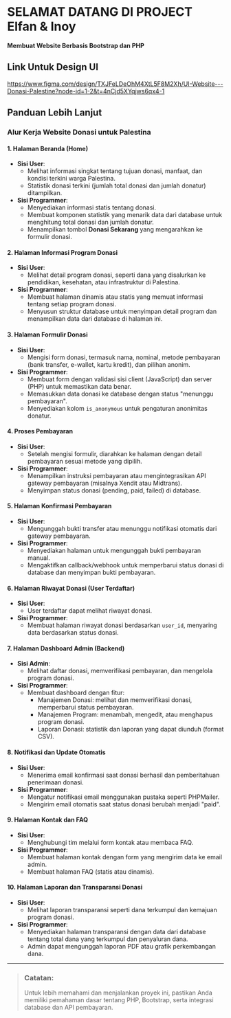 # SELAMAT DATANG DI PROJECT Elfan & Inoy
**Membuat Website Berbasis Bootstrap dan PHP**

## Link Untuk Design UI
https://www.figma.com/design/TXJFeLDeOhM4XtL5F8M2Xh/UI-Website---Donasi-Palestine?node-id=1-2&t=4nCjd5XYqjws6qx4-1

## Panduan Lebih Lanjut

### Alur Kerja Website Donasi untuk Palestina

#### 1. Halaman Beranda (Home)
- **Sisi User**: 
  - Melihat informasi singkat tentang tujuan donasi, manfaat, dan kondisi terkini warga Palestina.
  - Statistik donasi terkini (jumlah total donasi dan jumlah donatur) ditampilkan.
- **Sisi Programmer**:
  - Menyediakan informasi statis tentang donasi.
  - Membuat komponen statistik yang menarik data dari database untuk menghitung total donasi dan jumlah donatur.
  - Menampilkan tombol **Donasi Sekarang** yang mengarahkan ke formulir donasi.

#### 2. Halaman Informasi Program Donasi
- **Sisi User**: 
  - Melihat detail program donasi, seperti dana yang disalurkan ke pendidikan, kesehatan, atau infrastruktur di Palestina.
- **Sisi Programmer**:
  - Membuat halaman dinamis atau statis yang memuat informasi tentang setiap program donasi.
  - Menyusun struktur database untuk menyimpan detail program dan menampilkan data dari database di halaman ini.

#### 3. Halaman Formulir Donasi
- **Sisi User**: 
  - Mengisi form donasi, termasuk nama, nominal, metode pembayaran (bank transfer, e-wallet, kartu kredit), dan pilihan anonim.
- **Sisi Programmer**:
  - Membuat form dengan validasi sisi client (JavaScript) dan server (PHP) untuk memastikan data benar.
  - Memasukkan data donasi ke database dengan status "menunggu pembayaran".
  - Menyediakan kolom `is_anonymous` untuk pengaturan anonimitas donatur.

#### 4. Proses Pembayaran
- **Sisi User**: 
  - Setelah mengisi formulir, diarahkan ke halaman dengan detail pembayaran sesuai metode yang dipilih.
- **Sisi Programmer**:
  - Menampilkan instruksi pembayaran atau mengintegrasikan API gateway pembayaran (misalnya Xendit atau Midtrans).
  - Menyimpan status donasi (pending, paid, failed) di database.

#### 5. Halaman Konfirmasi Pembayaran
- **Sisi User**: 
  - Mengunggah bukti transfer atau menunggu notifikasi otomatis dari gateway pembayaran.
- **Sisi Programmer**:
  - Menyediakan halaman untuk mengunggah bukti pembayaran manual.
  - Mengaktifkan callback/webhook untuk memperbarui status donasi di database dan menyimpan bukti pembayaran.

#### 6. Halaman Riwayat Donasi (User Terdaftar)
- **Sisi User**: 
  - User terdaftar dapat melihat riwayat donasi.
- **Sisi Programmer**:
  - Membuat halaman riwayat donasi berdasarkan `user_id`, menyaring data berdasarkan status donasi.

#### 7. Halaman Dashboard Admin (Backend)
- **Sisi Admin**: 
  - Melihat daftar donasi, memverifikasi pembayaran, dan mengelola program donasi.
- **Sisi Programmer**:
  - Membuat dashboard dengan fitur:
    - Manajemen Donasi: melihat dan memverifikasi donasi, memperbarui status pembayaran.
    - Manajemen Program: menambah, mengedit, atau menghapus program donasi.
    - Laporan Donasi: statistik dan laporan yang dapat diunduh (format CSV).

#### 8. Notifikasi dan Update Otomatis
- **Sisi User**: 
  - Menerima email konfirmasi saat donasi berhasil dan pemberitahuan penerimaan donasi.
- **Sisi Programmer**:
  - Mengatur notifikasi email menggunakan pustaka seperti PHPMailer.
  - Mengirim email otomatis saat status donasi berubah menjadi "paid".

#### 9. Halaman Kontak dan FAQ
- **Sisi User**: 
  - Menghubungi tim melalui form kontak atau membaca FAQ.
- **Sisi Programmer**:
  - Membuat halaman kontak dengan form yang mengirim data ke email admin.
  - Membuat halaman FAQ (statis atau dinamis).

#### 10. Halaman Laporan dan Transparansi Donasi
- **Sisi User**: 
  - Melihat laporan transparansi seperti dana terkumpul dan kemajuan program donasi.
- **Sisi Programmer**:
  - Menyediakan halaman transparansi dengan data dari database tentang total dana yang terkumpul dan penyaluran dana.
  - Admin dapat mengunggah laporan PDF atau grafik perkembangan dana.

---

> ### Catatan:
> Untuk lebih memahami dan menjalankan proyek ini, pastikan Anda memiliki pemahaman dasar tentang PHP, Bootstrap, serta integrasi database dan API pembayaran.
